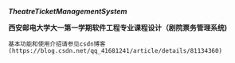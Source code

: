 ***TheatreTicketManagementSystem***

**西安邮电大学大一第一学期软件工程专业课程设计（剧院票务管理系统)**

`基本功能和使用介绍请参见csdn博客(https://blog.csdn.net/qq_41681241/article/details/81134360)`

